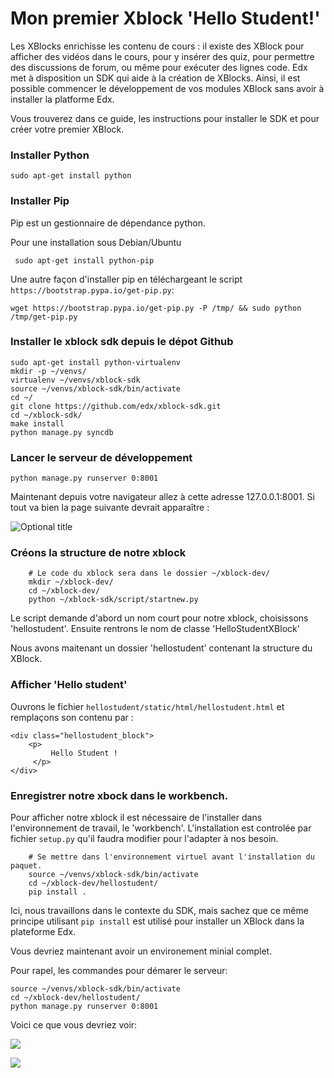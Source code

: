 # Mon premier Xblock 'Hello Student!'

Les XBlocks enrichisse les contenu de cours : il existe des XBlock pour afficher des vidéos dans le cours, pour y insérer des quiz, pour permettre des discussions de forum, ou même pour exécuter des lignes code. Edx met à disposition un SDK qui aide à la création de XBlocks. Ainsi, il est possible commencer le développement de vos modules XBlock sans avoir à installer la platforme Edx.

Vous trouverez dans ce guide, les instructions pour installer le SDK et pour créer votre premier XBlock.

### Installer Python

    sudo apt-get install python

### Installer Pip

 Pip est un gestionnaire de dépendance python.
 
 Pour une installation sous Debian/Ubuntu
 
     sudo apt-get install python-pip
 
 Une autre façon d'installer pip en téléchargeant le script `https://bootstrap.pypa.io/get-pip.py`:
 
    wget https://bootstrap.pypa.io/get-pip.py -P /tmp/ && sudo python /tmp/get-pip.py


### Installer le xblock sdk depuis le dépot Github

    sudo apt-get install python-virtualenv
    mkdir -p ~/venvs/
    virtualenv ~/venvs/xblock-sdk
    source ~/venvs/xblock-sdk/bin/activate
    cd ~/
    git clone https://github.com/edx/xblock-sdk.git
    cd ~/xblock-sdk/
    make install
    python manage.py syncdb


### Lancer le serveur de développement

    python manage.py runserver 0:8001

Maintenant depuis votre navigateur allez à cette adresse 127.0.0.1:8001.
Si tout va bien la page suivante devrait apparaître :

![](http://opencraft.com/doc/edx/xblock/_images/workbench_home.png "Optional title")

### Créons la structure de notre xblock


        # Le code du xblock sera dans le dossier ~/xblock-dev/
        mkdir ~/xblock-dev/
        cd ~/xblock-dev/
        python ~/xblock-sdk/script/startnew.py 

Le script demande d'abord un nom court pour notre xblock, choisissons 'hellostudent'.
Ensuite rentrons le nom de classe 'HelloStudentXBlock'

Nous avons maitenant un dossier 'hellostudent' contenant la structure du XBlock.

### Afficher 'Hello student'

Ouvrons le fichier `hellostudent/static/html/hellostudent.html` et remplaçons son contenu par :


    <div class="hellostudent_block">
        <p>
             Hello Student !
         </p>
    </div>

### Enregistrer notre xbock dans le workbench.

Pour afficher notre xblock il est nécessaire de l'installer dans l'environnement de travail, le 'workbench'. L'installation est controlée par fichier `setup.py` qu'il faudra modifier pour l'adapter à nos besoin.

        # Se mettre dans l'environnement virtuel avant l'installation du paquet.
        source ~/venvs/xblock-sdk/bin/activate
        cd ~/xblock-dev/hellostudent/
        pip install .


Ici, nous travaillons dans le contexte du SDK, mais sachez que ce même principe utilisant `pip install` est utilisé pour installer un XBlock dans la plateforme Edx.

Vous devriez maintenant avoir un environement minial complet. 

Pour rapel, les commandes pour démarer le serveur:

    source ~/venvs/xblock-sdk/bin/activate
    cd ~/xblock-dev/hellostudent/
    python manage.py runserver 0:8001

Voici ce que vous devriez voir:

![](https://github.com/openfun/hackathon/blob/master/docs/static/indexsdk.png?raw=true)

![](https://github.com/openfun/hackathon/blob/master/docs/static/hellodk1.png?raw=true)
